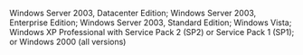 Windows Server 2003, Datacenter Edition; Windows Server 2003, Enterprise Edition; Windows Server 2003, Standard Edition; Windows Vista; Windows XP Professional with Service Pack 2 \(SP2\) or Service Pack 1 \(SP1\); or Windows 2000 \(all versions\)
